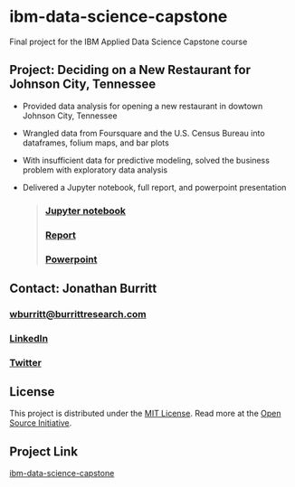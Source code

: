 # ibm-data-science-capstone
Final project for the IBM Applied Data Science Capstone course

## Project: Deciding on a New Restaurant for Johnson City, Tennessee

* Provided data analysis for opening a new restaurant in dowtown Johnson City, Tennessee
* Wrangled data from Foursquare and the U.S. Census Bureau into dataframes, folium maps, and bar plots
* With insufficient data for predictive modeling, solved the business problem with exploratory data analysis
* Delivered a Jupyter notebook, full report, and powerpoint presentation
    
    > ### [Jupyter notebook](https://github.com/burrittresearch/IBM_Coursera_Capstone/blob/master/capstone_project_report_jb_wk2.pdf 'Notebook')
    > ### [Report](https://github.com/burrittresearch/IBM_Coursera_Capstone/blob/master/capstone_project_neigh_wk2_jb.ipynb 'Report')
    > ### [Powerpoint](https://github.com/burrittresearch/IBM_Coursera_Capstone/blob/master/capstone_project_presentation_jb_wk2.pdf 'Presentation')

## Contact: Jonathan Burritt    

### [wburritt@burrittresearch.com](mailto:wburritt@burrittresearch.com)
### [LinkedIn](https://www.linkedin.com/in/burrittresearch/ "Burritt Research LinkedIn")
### [Twitter](https://twitter.com/burrittresearch/ "Burritt Research Twitter")

## License
This project is distributed under the [MIT License](https://github.com/burrittresearch/ibm-data-science-capstone/blob/master/LICENSE.md 'MIT License'). Read more at the [Open Source Initiative](https://opensource.org/licenses/MIT 'Open Source Initiative').


## Project Link
[ibm-data-science-capstone](https://github.com/burrittresearch/ibm-data-science-capstone 'Project')
